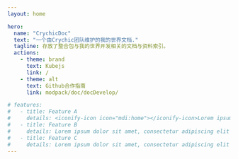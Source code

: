 ```yaml
---
layout: home

hero:
  name: "CrychicDoc"
  text: "一个由Crychic团队维护的我的世界文档."
  tagline: 存放了整合包与我的世界开发相关的文档与资料索引。
  actions:
    - theme: brand
      text: Kubejs
      link: /
    - theme: alt
      text: Github合作指南
      link: modpack/doc/docDevelop/

# features:
#   - title: Feature A
#     details: <iconify-icon icon="mdi:home"></iconify-icon>Lorem ipsum dolor sit amet, consectetur adipiscing elit
#   - title: Feature B
#     details: Lorem ipsum dolor sit amet, consectetur adipiscing elit
#   - title: Feature C
#     details: Lorem ipsum dolor sit amet, consectetur adipiscing elit
---
```


